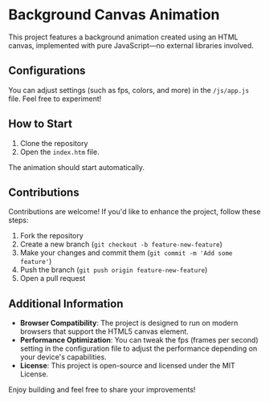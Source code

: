 # Background Canvas Animation

This project features a background animation created using an HTML canvas, implemented with pure JavaScript—no external libraries involved.

## Configurations

You can adjust settings (such as fps, colors, and more) in the `/js/app.js` file. Feel free to experiment!

## How to Start

1. Clone the repository
2. Open the `index.htm` file.

The animation should start automatically.

## Contributions

Contributions are welcome! If you'd like to enhance the project, follow these steps:

1. Fork the repository
2. Create a new branch (`git checkout -b feature-new-feature`)
3. Make your changes and commit them (`git commit -m 'Add some feature'`)
4. Push the branch (`git push origin feature-new-feature`)
5. Open a pull request

## Additional Information

- **Browser Compatibility**: The project is designed to run on modern browsers that support the HTML5 canvas element.
- **Performance Optimization**: You can tweak the fps (frames per second) setting in the configuration file to adjust the performance depending on your device's capabilities.
- **License**: This project is open-source and licensed under the MIT License.

Enjoy building and feel free to share your improvements!
